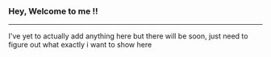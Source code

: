 ### Hey, Welcome to me !!
  ---
  I've yet to actually add anything here but there will be soon, just need to figure out what exactly i want to show here
  <!---
[![NX at CodeAbbey banner](https://www.codeabbey.com/index/user_banner/nx.png)](https://www.codeabbey.com/index/user_profile/nx)
  <!---
[![HBwilliam's GitHub stats](https://github-readme-stats.vercel.app/api?username=HBwilliam)](https://github.com/anuraghazra/github-readme-stats)

![Top Langs](https://github-readme-stats.vercel.app/api/top-langs/?username=HBwilliam&layout=compact)
<!---
HBwilliam/HBwilliam is a ✨ special ✨ repository because its `README.md` (this file) appears on your GitHub profile.
You can click the Preview link to take a look at your changes.
--->

